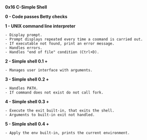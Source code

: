 **0x16 C-Simple Shell**

**0 - Code passes Betty checks**

**1 - UNIX command line interpreter**

	- Display prompt.
	- Prompt displays repeated every time a coomand is carried out.
	- If executable not found, print an error message.
	- Handles errors.
	- Handles "end of file" condition (Ctrl+D).

**2 - Simple shell 0.1 +**

	- Manages user interface with arguments.

**3 - Simple shell 0.2 +**

	- Handles PATH.
	- If command does not exist do not call fork.

**4 - Simple shell 0.3 +**

	- Execute the exit built-in, that exits the shell.
	- Arguments to built-in exit not handled.

**5 - Simple shell 0.4 +**

	- Apply the env built-in, prints the current environment.

